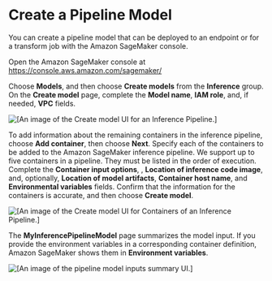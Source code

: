 # Create a Pipeline Model<a name="inference-pipeline-create-console"></a>

You can create a pipeline model that can be deployed to an endpoint or for a transform job with the Amazon SageMaker console\. 

Open the Amazon SageMaker console at [https://console\.aws\.amazon\.com/sagemaker/](https://console.aws.amazon.com/sagemaker/)

Choose **Models**, and then choose **Create models** from the **Inference** group\. On the **Create model** page, complete the **Model name**, **IAM role**, and, if needed, **VPC** fields\. 

![\[An image of the Create model UI for an Inference Pipeline.\]](http://docs.aws.amazon.com/sagemaker/latest/dg/images/create-pipeline-model.png)

To add information about the remaining containers in the inference pipeline, choose **Add container**, then choose **Next**\. Specify each of the containers to be added to the Amazon SageMaker inference pipeline\. We support up to five containers in a pipeline\. They must be listed in the order of execution\. Complete the **Container input options**, , **Location of inference code image**, and, optionally, **Location of model artifacts**, **Container host name**, and **Environmental variables** fields\. Confirm that the information for the containers is accurate, and then choose **Create model**\.

![\[An image of the Create model UI for Containers of an Inference Pipeline.\]](http://docs.aws.amazon.com/sagemaker/latest/dg/images/create-pipeline-model-containers.png)

The **MyInferencePipelineModel** page summarizes the model input\. If you provide the environment variables in a corresponding container definition, Amazon SageMaker shows them in **Environment variables**\.

![\[An image of the pipeline model inputs summary UI.\]](http://docs.aws.amazon.com/sagemaker/latest/dg/images/pipeline-MyInferencePipelinesModel-recap.png)